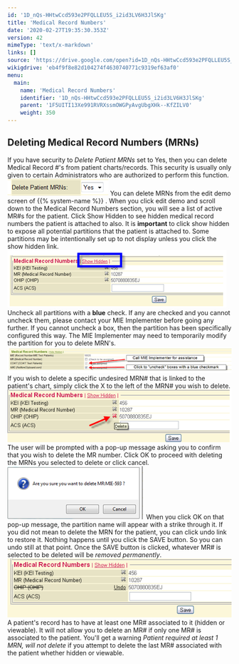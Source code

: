 ```yaml
---
id: '1D_nQs-HHtwCcd593e2PFQLLEU5S_i2id3LV6H3JlSKg'
title: 'Medical Record Numbers'
date: '2020-02-27T19:35:30.353Z'
version: 42
mimeType: 'text/x-markdown'
links: []
source: 'https://drive.google.com/open?id=1D_nQs-HHtwCcd593e2PFQLLEU5S_i2id3LV6H3JlSKg'
wikigdrive: 'eb4f9f8e82d104274f4630740771c9319ef63af0'
menu:
  main:
    name: 'Medical Record Numbers'
    identifier: '1D_nQs-HHtwCcd593e2PFQLLEU5S_i2id3LV6H3JlSKg'
    parent: '1F5UITI13Xe991RVRXssmOWGPyAvgUbgXHk--KfZILV0'
    weight: 350
---
```

## Deleting Medical Record Numbers (MRNs)

If you have security to *Delete Patient MRNs* set to Yes, then you can delete Medical Record #'s from patient charts/records. This security is usually only given to certain Administrators who are authorized to perform this function.
![](medical-record-numbers.assets/10000201000000E300000026192A0CB407BDA58B.png)
You can delete MRNs from the edit demo screen of {{% system-name %}} . When you click edit demo and scroll down to the Medical Record Numbers section, you will see a list of active MR#s for the patient. Click Show Hidden to see hidden medical record numbers the patient is attached to also. It is **important** to click show hidden to expose all potential partitions that the patient is attached to. Some partitions may be intentionally set up to not display unless you click the show hidden link.
![](medical-record-numbers.assets/10000201000001ED00000081F612CA99812F4CD6.png)
Uncheck all partitions with a **blue** check. If any are checked and you cannot uncheck them, please contact your MIE Implementer before going any further. If you cannot uncheck a box, then the partition has been specifically configured this way. The MIE Implementer may need to temporarily modify the partition for you to delete MRN's.
![](medical-record-numbers.assets/10000201000002AC000000503C7FB16A7035980F.png)
If you wish to delete a specific undesired MRN# that is linked to the patient's chart, simply click the X to the left of the MRN# you wish to delete.
![](medical-record-numbers.assets/10000201000002520000008B3942DC7856576774.png)
The user will be prompted with a pop-up message asking you to confirm that you wish to delete the MR number. Click OK to proceed with deleting the MRNs you selected to delete or click cancel.
![](medical-record-numbers.assets/1000020100000134000000771EC5596E09CDFE25.png)
When you click OK on that pop-up message, the partition name will appear with a strike through it.
If you did not mean to delete the MRN for the patient, you can click undo link to restore it. Nothing happens until you click the SAVE button. So you can undo still at that point. Once the SAVE button is clicked, whatever MR# is selected to be deleted will be *removed permanently*.
![](medical-record-numbers.assets/100000000000023400000094F449C0BB77F0BFC5.png)
A patient's record has to have at least one MR# associated to it (hidden or viewable). It will not allow you to delete an MR# if only one MR# is associated to the patient. You'll get a warning *Patient required at least 1 MRN, will not delete* if you attempt to delete the last MR# associated with the patient whether hidden or viewable.
